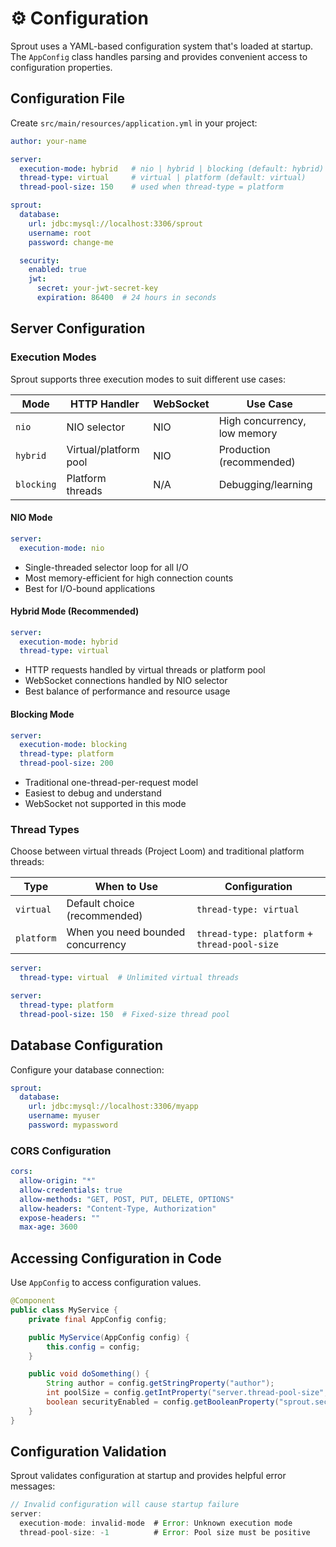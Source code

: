 # ⚙️ Configuration

Sprout uses a YAML-based configuration system that's loaded at startup. The `AppConfig` class handles parsing and provides convenient access to configuration properties.

## Configuration File

Create `src/main/resources/application.yml` in your project:

```yaml
author: your-name

server:
  execution-mode: hybrid   # nio | hybrid | blocking (default: hybrid)
  thread-type: virtual     # virtual | platform (default: virtual)
  thread-pool-size: 150    # used when thread-type = platform

sprout:
  database:
    url: jdbc:mysql://localhost:3306/sprout
    username: root
    password: change-me

  security:
    enabled: true
    jwt:
      secret: your-jwt-secret-key
      expiration: 86400  # 24 hours in seconds
```

## Server Configuration

### Execution Modes

Sprout supports three execution modes to suit different use cases:

| Mode      | HTTP Handler            | WebSocket | Use Case                     |
|-----------|------------------------|-----------|------------------------------|
| `nio`     | NIO selector           | NIO       | High concurrency, low memory |
| `hybrid`  | Virtual/platform pool  | NIO       | Production (recommended)     |
| `blocking`| Platform threads       | N/A       | Debugging/learning           |

#### NIO Mode
```yaml
server:
  execution-mode: nio
```
- Single-threaded selector loop for all I/O
- Most memory-efficient for high connection counts
- Best for I/O-bound applications

#### Hybrid Mode (Recommended)
```yaml
server:
  execution-mode: hybrid
  thread-type: virtual
```
- HTTP requests handled by virtual threads or platform pool
- WebSocket connections handled by NIO selector
- Best balance of performance and resource usage

#### Blocking Mode
```yaml
server:
  execution-mode: blocking
  thread-type: platform
  thread-pool-size: 200
```
- Traditional one-thread-per-request model
- Easiest to debug and understand
- WebSocket not supported in this mode

### Thread Types

Choose between virtual threads (Project Loom) and traditional platform threads:

| Type            | When to Use                                    | Configuration |
|-----------------|------------------------------------------------|---------------|
| `virtual`       | Default choice (recommended)                   | `thread-type: virtual` |
| `platform`      | When you need bounded concurrency             | `thread-type: platform` + `thread-pool-size` |

```yaml
server:
  thread-type: virtual  # Unlimited virtual threads
```

```yaml
server:
  thread-type: platform
  thread-pool-size: 150  # Fixed-size thread pool
```

## Database Configuration

Configure your database connection:

```yaml
sprout:
  database:
    url: jdbc:mysql://localhost:3306/myapp
    username: myuser
    password: mypassword
```

### CORS Configuration
```yaml
cors:
  allow-origin: "*"
  allow-credentials: true
  allow-methods: "GET, POST, PUT, DELETE, OPTIONS"
  allow-headers: "Content-Type, Authorization"
  expose-headers: ""
  max-age: 3600
```
## Accessing Configuration in Code

Use `AppConfig` to access configuration values.

```java
@Component
public class MyService {
    private final AppConfig config;

    public MyService(AppConfig config) {
        this.config = config;
    }

    public void doSomething() {
        String author = config.getStringProperty("author");
        int poolSize = config.getIntProperty("server.thread-pool-size", 100);
        boolean securityEnabled = config.getBooleanProperty("sprout.security.enabled", false);
    }
}
```

## Configuration Validation

Sprout validates configuration at startup and provides helpful error messages:

```java
// Invalid configuration will cause startup failure
server:
  execution-mode: invalid-mode  # Error: Unknown execution mode
  thread-pool-size: -1          # Error: Pool size must be positive
```